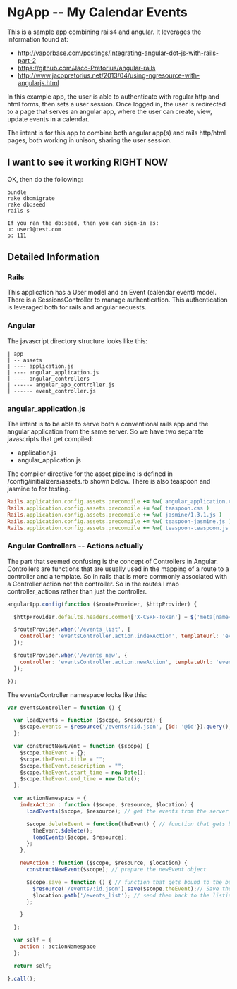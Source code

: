 # NgApp -- My Calendar Events

This is a sample app combining rails4 and angular. It leverages the information found at:

* http://vaporbase.com/postings/integrating-angular-dot-js-with-rails-part-2
* https://github.com/Jaco-Pretorius/angular-rails
* http://www.jacopretorius.net/2013/04/using-ngresource-with-angularjs.html

In this example app, the user is able to authenticate with regular http and html forms,
then sets a user session. Once logged in, the user is redirected to a page that serves
an angular app, where the user can create, view, update events in a calendar.

The intent is for this app to combine both angular app(s) and rails http/html pages, both
working in unison, sharing the user session.


## I want to see it working RIGHT NOW

OK, then do the following:

```
bundle
rake db:migrate
rake db:seed
rails s

If you ran the db:seed, then you can sign-in as:
u: user1@test.com
p: 111
```


## Detailed Information


### Rails
This application has a User model and an Event (calendar event) model. There is a
SessionsController to manage authentication. This authentication is leveraged both
for rails and angular requests.

### Angular
The javascript directory structure looks like this:

```
| app
| -- assets
| ---- application.js
| ---- angular_application.js
| ---- angular_controllers
| ------ angular_app_controller.js
| ------ event_controller.js
```

### angular_application.js
The intent is to be able to serve both a conventional rails app and the angular application
from the same server. So we have two separate javascripts that get compiled:

* application.js
* angular_application.js

The compiler directive for the asset pipeline is defined in /config/initializers/assets.rb
shown below. There is also teaspoon and jasmine to for testing.

``` ruby
Rails.application.config.assets.precompile += %w( angular_application.css angular_application.js )
Rails.application.config.assets.precompile += %w( teaspoon.css )
Rails.application.config.assets.precompile += %w( jasmine/1.3.1.js )
Rails.application.config.assets.precompile += %w( teaspoon-jasmine.js )
Rails.application.config.assets.precompile += %w( teaspoon-teaspoon.js )
```

### Angular Controllers -- Actions actually
The part that seemed confusing is the concept of Controllers in Angular. Controllers are functions
that are usually used in the mapping of a route to a controller and a template. So in rails
that is more commonly associated with a Controller action not the controller. So in the routes
I map controller_actions rather than just the controller.

``` js
angularApp.config(function ($routeProvider, $httpProvider) {

  $httpProvider.defaults.headers.common['X-CSRF-Token'] = $('meta[name=csrf-token]').attr('content');

  $routeProvider.when('/events_list', {
    controller: 'eventsController.action.indexAction', templateUrl: 'events_list.html'
  });

  $routeProvider.when('/events_new', {
    controller: 'eventsController.action.newAction', templateUrl: 'events_new.html'
  });

});
```

The eventsController namespace looks like this:

``` js
var eventsController = function () {

  var loadEvents = function ($scope, $resource) {
    $scope.events = $resource('/events/:id.json', {id: '@id'}).query();
  };

  var constructNewEvent = function ($scope) {
    $scope.theEvent = {};
    $scope.theEvent.title = "";
    $scope.theEvent.description = "";
    $scope.theEvent.start_time = new Date();
    $scope.theEvent.end_time = new Date();
  };

  var actionNamespace = {
    indexAction : function ($scope, $resource, $location) {
      loadEvents($scope, $resource); // get the events from the server

      $scope.deleteEvent = function(theEvent) { // function that gets bound to the Delete button
        theEvent.$delete(); 
        loadEvents($scope, $resource);
      };
    },

    newAction : function ($scope, $resource, $location) {
      constructNewEvent($scope); // prepare the newEvent object

      $scope.save = function () { // function that gets bound to the button Save
        $resource('/events/:id.json').save($scope.theEvent);// Save the new calendar event to the server
        $location.path('/events_list'); // send them back to the listing
      };

    }

  };

  var self = {
    action : actionNamespace
  };

  return self;

}.call();
```


